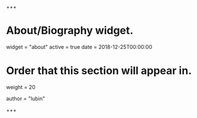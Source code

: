 +++
# About/Biography widget.
widget = "about"
active = true
date = 2018-12-25T00:00:00

# Order that this section will appear in.
weight = 20

author = "lubin"

+++
